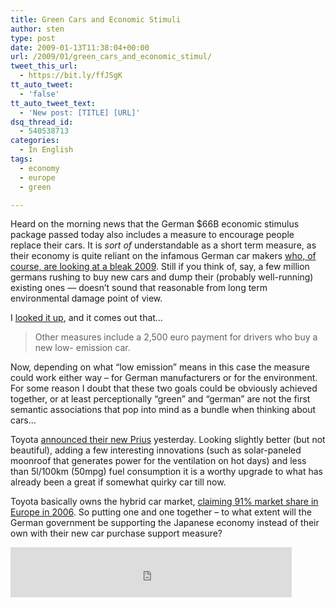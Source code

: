 ```yaml
---
title: Green Cars and Economic Stimuli
author: sten
type: post
date: 2009-01-13T11:38:04+00:00
url: /2009/01/green_cars_and_economic_stimul/
tweet_this_url:
  - https://bit.ly/ffJSgK
tt_auto_tweet:
  - 'false'
tt_auto_tweet_text:
  - 'New post: [TITLE] [URL]'
dsq_thread_id:
  - 540538713
categories:
  - In English
tags:
  - economy
  - europe
  - green

---
```

Heard on the morning news that the German $66B economic stimulus package passed today also includes a measure to encourage people replace their cars. It is _sort of_ understandable as a short term measure, as their economy is quite reliant on the infamous German car makers [who, of course, are looking at a bleak 2009][1]. Still if you think of, say, a few million germans rushing to buy new cars and dump their (probably well-running) existing ones &#8212; doesn&#8217;t sound that reasonable from long term environmental damage point of view.

I [looked it up][2], and it comes out that&#8230;

> Other measures include a 2,500 euro payment for drivers who buy a new low- emission car.

Now, depending on what &#8220;low emission&#8221; means in this case the measure could work either way &#8211; for German manufacturers or for the environment. For some reason I doubt that these two goals could be obviously achieved together, or at least perceptionally &#8220;green&#8221; and &#8220;german&#8221; are not the first semantic associations that pop into mind as a bundle when thinking about cars&#8230;

Toyota [announced their new Prius][3] yesterday. Looking slightly better (but not beautiful), adding a few interesting innovations (such as solar-paneled moonroof that generates power for the ventilation on hot days) and less than 5l/100km (50mpg) fuel consumption it is a worthy upgrade to what has already been a great if somewhat quirky car till now.

Toyota basically owns the hybrid car market, [claiming 91% market share in Europe in 2006][4]. So putting one and one together &#8211; to what extent will the German government be supporting the Japanese economy instead of their own with their new car purchase support measure?

<iframe src="http://www.facebook.com/plugins/like.php?href=http%3A%2F%2Fsten.tamkivi.com%2F2009%2F01%2Fgreen_cars_and_economic_stimul%2F&layout=standard&show_faces=true&width=450&action=like&colorscheme=light&height=80" scrolling="no" frameborder="0" style="border:none; overflow:hidden; width:450px; height:80px;" allowTransparency="true"></iframe>

 [1]: http://www.reuters.com/article/businessNews/idUSTRE4BC0Y720081213
 [2]: http://www.bloomberg.com/apps/news?pid=20601087&sid=aJ4v8SfI5fSA&refer=home
 [3]: http://pressroom.toyota.com/pr/tms/toyota/all-new-prius-reveal.aspx
 [4]: http://www.hybridcar.com/index.php?option=com_content&task=view&id=66&Itemid